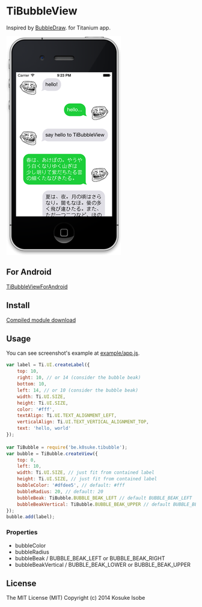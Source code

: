 # TiBubbleView

Inspired by [BubbleDraw](https://github.com/miyakeryo/objc-ryo/tree/master/BubbleDraw/BubbleDraw). for Titanium app.

![screenshot.png](screenshot.png)

## For Android

[TiBubbleViewForAndroid](https://github.com/tdtsh/TiBubbleViewForAndroid)

## Install

[Compiled module download](be.k0suke.tibubble-iphone-0.1.zip)

## Usage

You can see screenshot's example at [example/app.js](example/app.js).

```javascript
var label = Ti.UI.createLabel({
	top: 10,
	right: 10, // or 14 (consider the bubble beak)
	bottom: 10,
	left: 14, // or 10 (consider the bubble beak)
	width: Ti.UI.SIZE,
	height: Ti.UI.SIZE,
	color: '#fff',
	textAlign: Ti.UI.TEXT_ALIGNMENT_LEFT,
	verticalAlign: Ti.UI.TEXT_VERTICAL_ALIGNMENT_TOP,
	text: 'hello, world'
});

var TiBubble = require('be.k0suke.tibubble');
var bubble = TiBubble.createView({
	top: 0,
	left: 10,
	width: Ti.UI.SIZE, // just fit from contained label
	height: Ti.UI.SIZE, // just fit from contained label
	bubbleColor: '#dfdee5', // default: #fff
	bubbleRadius: 20, // default: 20
	bubbleBeak: TiBubble.BUBBLE_BEAK_LEFT // default BUBBLE_BEAK_LEFT
	bubbleBeakVertical: TiBubble.BUBBLE_BEAK_UPPER // default BUBBLE_BEAK_LOWER
});
bubble.add(label);
```

### Properties

* bubbleColor
* bubbleRadius
* bubbleBeak / BUBBLE_BEAK_LEFT or BUBBLE_BEAK_RIGHT
* bubbleBeakVertical / BUBBLE_BEAK_LOWER or BUBBLE_BEAK_UPPER

## License

The MIT License (MIT) Copyright (c) 2014 Kosuke Isobe
